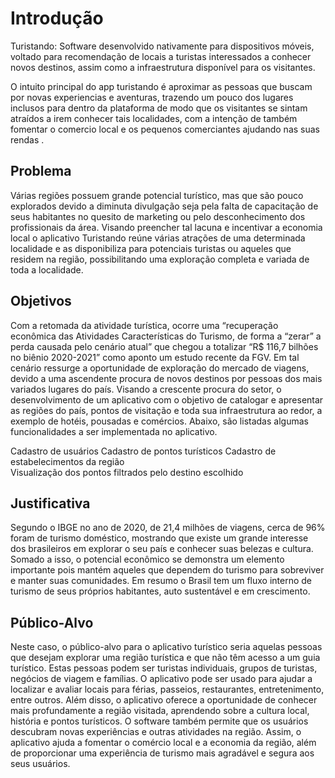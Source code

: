 # Introdução

Turistando: Software desenvolvido nativamente para dispositivos móveis, voltado para recomendação de locais a turistas interessados a conhecer novos destinos, assim como a infraestrutura disponível para os visitantes.  

O intuito principal do app turistando é aproximar as pessoas que buscam por novas experiencias e aventuras, trazendo um pouco dos lugares inclusos para dentro da plataforma de modo que os visitantes se sintam atraídos a irem conhecer tais localidades, com a intenção de também fomentar o comercio local e os pequenos comerciantes ajudando nas suas rendas .

## Problema

Várias regiões possuem grande potencial turístico, mas que são pouco explorados devido a diminuta divulgação seja pela falta de capacitação de seus habitantes no quesito de marketing ou pelo desconhecimento dos profissionais da área. Visando preencher tal lacuna e incentivar a economia local o aplicativo Turistando reúne várias atrações de uma determinada localidade e as disponibiliza para potenciais turistas ou aqueles que residem na região, possibilitando uma exploração completa e variada de toda a localidade.  

## Objetivos

Com a retomada da atividade turística, ocorre uma “recuperação econômica das Atividades Características do Turismo, de forma a “zerar” a perda causada pelo cenário atual” que chegou a totalizar “R$ 116,7 bilhões no biênio 2020-2021” como aponto um estudo recente da FGV. Em tal cenário ressurge a oportunidade de exploração do mercado de viagens, devido a uma ascendente procura de novos destinos por pessoas dos mais variados lugares do país. Visando a crescente procura do setor, o desenvolvimento de um aplicativo com o objetivo de catalogar e apresentar as regiões do país, pontos de visitação e toda sua infraestrutura ao redor, a exemplo de hotéis, pousadas e comércios. Abaixo, são listadas algumas funcionalidades a ser implementada no aplicativo.  

Cadastro de usuários 
Cadastro de pontos turísticos 
Cadastro de estabelecimentos da região  
Visualização dos pontos filtrados pelo destino escolhido 

## Justificativa

Segundo o IBGE no ano de 2020, de 21,4 milhões de viagens, cerca de 96% foram de turismo doméstico, mostrando que existe um grande interesse dos brasileiros em explorar o seu país e conhecer suas belezas e cultura. Somado a isso, o potencial econômico se demonstra um elemento importante pois mantém aqueles que dependem do turismo para sobreviver e manter suas comunidades. Em resumo o Brasil tem um fluxo interno de turismo de seus próprios habitantes, auto sustentável e em crescimento. 

## Público-Alvo

Neste caso, o público-alvo para o aplicativo turístico seria aquelas pessoas que desejam explorar uma região turística e que não têm acesso a um guia turístico. Estas pessoas podem ser turistas individuais, grupos de turistas, negócios de viagem e famílias. O aplicativo pode ser usado para ajudar a localizar e avaliar locais para férias, passeios, restaurantes, entretenimento, entre outros. Além disso, o aplicativo oferece a oportunidade de conhecer mais profundamente a região visitada, aprendendo sobre a cultura local, história e pontos turísticos. O software também permite que os usuários descubram novas experiências e outras atividades na região. Assim, o aplicativo ajuda a fomentar o comércio local e a economia da região, além de proporcionar uma experiência de turismo mais agradável e segura aos seus usuários. 
